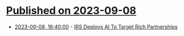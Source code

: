 # [Published on 2023-09-08](index.md)

* [2023-09-08, 16:40:00](https://slashdot.org/story/23/09/08/157247/irs-deploys-ai-to-target-rich-partnerships?utm_source=rss1.0mainlinkanon&utm_medium=feed) - [IRS Deploys AI To Target Rich Partnerships](https://slashdot.org/story/23/09/08/157247/irs-deploys-ai-to-target-rich-partnerships?utm_source=rss1.0mainlinkanon&utm_medium=feed)
